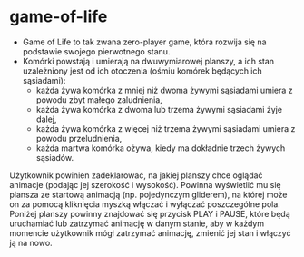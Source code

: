 # game-of-life

- Game of Life to tak zwana zero-player game, która rozwija się na podstawie swojego pierwotnego stanu.
- Komórki powstają i umierają na dwuwymiarowej planszy, a ich stan uzależniony jest od ich otoczenia (ośmiu komórek będących ich sąsiadami):
    - każda żywa komórka z mniej niż dwoma żywymi sąsiadami umiera z powodu zbyt małego zaludnienia,
    - każda żywa komórka z dwoma lub trzema żywymi sąsiadami żyje dalej,
    - każda żywa komórka z więcej niż trzema żywymi sąsiadami umiera z powodu przeludnienia,
    - każda martwa komórka ożywa, kiedy ma dokładnie trzech żywych sąsiadów.
    
Użytkownik powinien zadeklarować, na jakiej planszy chce oglądać animacje (podając jej szerokość i wysokość). Powinna wyświetlić mu się plansza ze startową animacją (np. pojedynczym gliderem), na której może on za pomocą kliknięcia myszką włączać i wyłączać poszczególne pola. Poniżej planszy powinny znajdować się przycisk PLAY i PAUSE, które będą uruchamiać lub zatrzymać animację w danym stanie, aby w każdym momencie użytkownik mógł zatrzymać animację, zmienić jej stan i włączyć ją na nowo.
